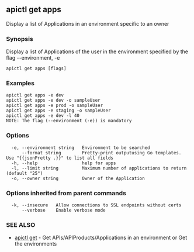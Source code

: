 ## apictl get apps

Display a list of Applications in an environment specific to an owner

### Synopsis

Display a list of Applications of the user in the environment specified by the flag --environment, -e

```
apictl get apps [flags]
```

### Examples

```
apictl get apps -e dev 
apictl get apps -e dev -o sampleUser
apictl get apps -e prod -o sampleUser
apictl get apps -e staging -o sampleUser
apictl get apps -e dev -l 40
NOTE: The flag (--environment (-e)) is mandatory
```

### Options

```
  -e, --environment string   Environment to be searched
      --format string        Pretty-print outputusing Go templates. Use "{{jsonPretty .}}" to list all fields
  -h, --help                 help for apps
  -l, --limit string         Maximum number of applications to return (default "25")
  -o, --owner string         Owner of the Application
```

### Options inherited from parent commands

```
  -k, --insecure   Allow connections to SSL endpoints without certs
      --verbose    Enable verbose mode
```

### SEE ALSO

* [apictl get](apictl_get.md)	 - Get APIs/APIProducts/Applications in an environment or Get the environments

